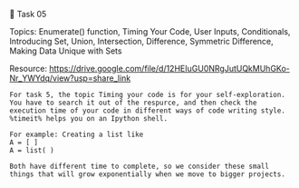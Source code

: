 🛑 Task 05

Topics: Enumerate() function, Timing Your Code, User Inputs, Conditionals, Introducing Set, Union, Intersection, Difference, Symmetric Difference, Making Data Unique with Sets

Resource: https://drive.google.com/file/d/12HEIuGU0NRgJutUQkMUhGKo-Nr_YWYdq/view?usp=share_link

```
For task 5, the topic Timing your code is for your self-exploration. You have to search it out of the respurce, and then check the execution time of your code in different ways of code writing style. %timeit% helps you on an Ipython shell.

For example: Creating a list like
A = [ ]
A = list( )

Both have different time to complete, so we consider these small things that will grow exponentially when we move to bigger projects.
```